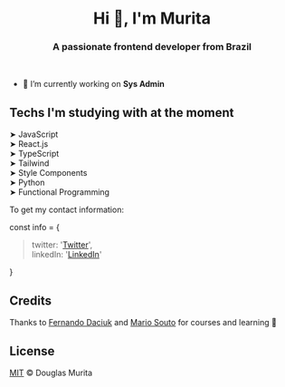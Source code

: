 <h1 align="center">Hi 👋, I'm Murita</h1>
<h3 align="center">A passionate frontend developer from Brazil</h3>
</br>

- 🔭 I’m currently working on **Sys Admin**


## Techs I'm studying with at the moment
 
➤ JavaScript  
➤ React.js  
➤ TypeScript  
➤ Tailwind  
➤ Style Components  
➤ Python  
➤ Functional Programming


To get my contact information: 


const info = {<br/>
> twitter: '[Twitter](https://twitter.com/muritadb)',<br/>
> linkedIn: '[LinkedIn](https://www.linkedin.com/in/douglas-barbosaa/)'<br/>

}


## Credits

Thanks to [Fernando Daciuk](https://gist.github.com/fdaciuk) and [Mario Souto](https://github.com/omariosouto) for courses and learning 🚀
## License

[MIT](https://github.com/muritadb/muritadb/blob/main/MIT-LICENSE.md) &copy; Douglas Murita
